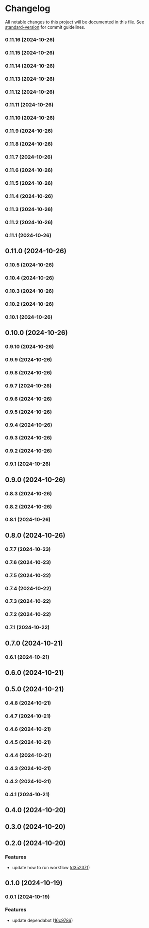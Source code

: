 # Changelog

All notable changes to this project will be documented in this file. See [standard-version](https://github.com/conventional-changelog/standard-version) for commit guidelines.

### 0.11.16 (2024-10-26)

### 0.11.15 (2024-10-26)

### 0.11.14 (2024-10-26)

### 0.11.13 (2024-10-26)

### 0.11.12 (2024-10-26)

### 0.11.11 (2024-10-26)

### 0.11.10 (2024-10-26)

### 0.11.9 (2024-10-26)

### 0.11.8 (2024-10-26)

### 0.11.7 (2024-10-26)

### 0.11.6 (2024-10-26)

### 0.11.5 (2024-10-26)

### 0.11.4 (2024-10-26)

### 0.11.3 (2024-10-26)

### 0.11.2 (2024-10-26)

### 0.11.1 (2024-10-26)

## 0.11.0 (2024-10-26)

### 0.10.5 (2024-10-26)

### 0.10.4 (2024-10-26)

### 0.10.3 (2024-10-26)

### 0.10.2 (2024-10-26)

### 0.10.1 (2024-10-26)

## 0.10.0 (2024-10-26)

### 0.9.10 (2024-10-26)

### 0.9.9 (2024-10-26)

### 0.9.8 (2024-10-26)

### 0.9.7 (2024-10-26)

### 0.9.6 (2024-10-26)

### 0.9.5 (2024-10-26)

### 0.9.4 (2024-10-26)

### 0.9.3 (2024-10-26)

### 0.9.2 (2024-10-26)

### 0.9.1 (2024-10-26)

## 0.9.0 (2024-10-26)

### 0.8.3 (2024-10-26)

### 0.8.2 (2024-10-26)

### 0.8.1 (2024-10-26)

## 0.8.0 (2024-10-26)

### 0.7.7 (2024-10-23)

### 0.7.6 (2024-10-23)

### 0.7.5 (2024-10-22)

### 0.7.4 (2024-10-22)

### 0.7.3 (2024-10-22)

### 0.7.2 (2024-10-22)

### 0.7.1 (2024-10-22)

## 0.7.0 (2024-10-21)

### 0.6.1 (2024-10-21)

## 0.6.0 (2024-10-21)

## 0.5.0 (2024-10-21)

### 0.4.8 (2024-10-21)

### 0.4.7 (2024-10-21)

### 0.4.6 (2024-10-21)

### 0.4.5 (2024-10-21)

### 0.4.4 (2024-10-21)

### 0.4.3 (2024-10-21)

### 0.4.2 (2024-10-21)

### 0.4.1 (2024-10-21)

## 0.4.0 (2024-10-20)

## 0.3.0 (2024-10-20)

## 0.2.0 (2024-10-20)


### Features

* update how to run workflow ([d352371](https://github.com/humexxx/humex-champions/commit/d352371d8f33ac5fa7d1fb561d7136a7e22f9178))

## 0.1.0 (2024-10-19)

### 0.0.1 (2024-10-19)


### Features

* update dependabot ([16c9786](https://github.com/humexxx/humex-champions/commit/16c9786aced8abd897583cf57e5eb4619beb6fe6))
